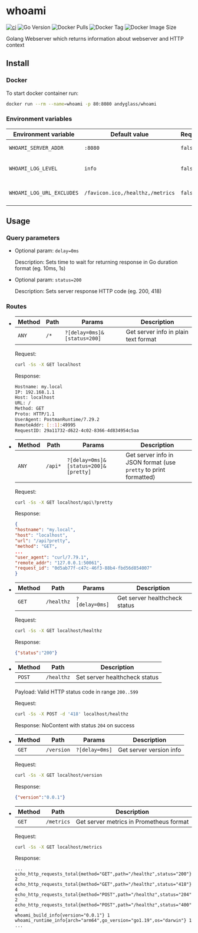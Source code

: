 # whoami

[![ci](https://github.com/andyglass/whoami/actions/workflows/ci.yml/badge.svg)](https://github.com/andyglass/whoami/actions/workflows/ci.yml)
![Go Version](https://img.shields.io/github/go-mod/go-version/andyglass/whoami?label=go)
![Docker Pulls](https://img.shields.io/docker/pulls/andyglass/whoami)
![Docker Tag](https://img.shields.io/docker/v/andyglass/whoami?label=docker%20tag)
![Docker Image Size](https://img.shields.io/docker/image-size/andyglass/whoami/latest)

Golang Webserver which returns information about webserver and HTTP context

## Install

### Docker

To start docker container run:
```bash
docker run --rm --name=whoami -p 80:8080 andyglass/whoami
```
### Environment variables

| Environment variable | Default value | Required | Description |
| --- | --- | --- | --- |
| `WHOAMI_SERVER_ADDR` | `:8080` | `false` | Web server listen address and port |
| `WHOAMI_LOG_LEVEL` | `info` | `false` | Web server log level. Values: [debug,info,warn,error,fatal] |
| `WHOAMI_LOG_URL_EXCLUDES` | `/favicon.ico,/healthz,/metrics` | `false` | Comma-separated list of urls to exclude from access log |


## Usage

### Query parameters

- Optional param: `delay=0ms`

  Description: Sets time to wait for returning response in Go duration format (eg. 10ms, 1s)

- Optional param: `status=200`

  Description: Sets server response HTTP code (eg. 200, 418)

### Routes

- | Method | Path | Params | Description |
  | --- | --- | --- | --- |
  | `ANY` | `/*` | `?[delay=0ms]&[status=200]` | Get server info in plain text format |

  Request:
  ```bash
  curl -Ss -X GET localhost
  ```

	Response:
	```bash
	Hostname: my.local
	IP: 192.168.1.1
	Host: localhost
	URL: /
	Method: GET
	Proto: HTTP/1.1
	UserAgent: PostmanRuntime/7.29.2
	RemoteAddr: [::1]:49995
	RequestID: 29a11732-d622-4c02-8366-4d834954c5aa
	```

- | Method | Path | Params | Description |
  | --- | --- | --- | --- |
  | `ANY` | `/api*` | `?[delay=0ms]&[status=200]&[pretty]` | Get server info in JSON format (use `pretty` to print formatted) |
  
  Request:
  ```bash
  curl -Ss -X GET localhost/api\?pretty
  ```

	Response:
	```json
  {
    "hostname": "my.local",
    "host": "localhost",
    "url": "/api?pretty",
    "method": "GET",
    ...
    "user_agent": "curl/7.79.1",
    "remote_addr": "127.0.0.1:50061",
    "request_id": "0d5ab77f-c47c-46f3-88b4-fbd56d854007"
  }
	```

- | Method | Path | Params | Description |
  | --- | --- | --- | --- |
  | `GET` | `/healthz` | `?[delay=0ms]` | Get server healthcheck status |
  
  Request:
  ```bash
  curl -Ss -X GET localhost/healthz
  ```

	Response:
	```json
  {"status":"200"}
	```

- | Method | Path | Description |
  | --- | --- | --- |
  | `POST` | `/healthz` | Set server healthcheck status |
  
  Payload: Valid HTTP status code in range `200..599`

  Request:
  ```bash
  curl -Ss -X POST -d '418' localhost/healthz
  ```

	Response: NoContent with status `204` on success

- | Method | Path | Params | Description |
  | --- | --- | --- | --- |
  | `GET` | `/version` | `?[delay=0ms]` | Get server version info |
  
  Request:
  ```bash
  curl -Ss -X GET localhost/version
  ```

	Response:
	```json
  {"version":"0.0.1"}
	```

- | Method | Path | Description |
  | --- | --- | --- |
  | `GET` | `/metrics` | Get server metrics in Prometheus format |
  
  Request:
  ```bash
  curl -Ss -X GET localhost/metrics
  ```

	Response:
	```
  ...
  echo_http_requests_total{method="GET",path="/healthz",status="200"} 2
  echo_http_requests_total{method="GET",path="/healthz",status="418"} 4
  echo_http_requests_total{method="POST",path="/healthz",status="204"} 2
  echo_http_requests_total{method="POST",path="/healthz",status="400"} 4
  whoami_build_info{version="0.0.1"} 1
  whoami_runtime_info{arch="arm64",go_version="go1.19",os="darwin"} 1
  ...
	```
